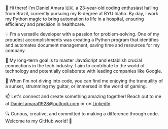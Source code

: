 👋 Hi there! I'm Daniel Amara 🇧🇷, a 23-year-old coding enthusiast hailing from Brazil, currently pursuing my B-degree at BYU Idaho. By day, I work my Python magic to bring automation to life in a hospital, ensuring efficiency and precision in healthcare.

💡 I'm a versatile developer with a passion for problem-solving. One of my proudest accomplishments was creating a Python program that identifies and automates document management, saving time and resources for my company.

🚀 My long-term goal is to master JavaScript and establish crucial connections in the tech industry. I aim to contribute to the world of technology and potentially collaborate with leading companies like Google.

🌅 When I'm not diving into code, you can find me enjoying the tranquility of a sunset, strumming my guitar, or immersed in the world of gaming.

📫 Let's connect and create something amazing together! Reach out to me at [Daniel.amaral1928@outlook.com](mailto:Daniel.amaral1928@outlook.com) or on [LinkedIn](https://www.linkedin.com/in/danielamaraldev/).

🔍 Curious, creative, and committed to making a difference through code. Welcome to my GitHub world! 🌟

